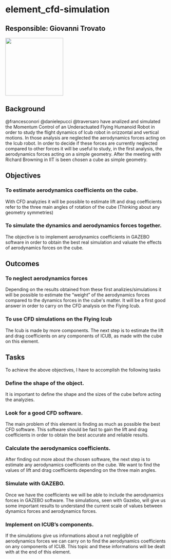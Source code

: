 # element_cfd-simulation
## Responsible: Giovanni Trovato
<img src="https://github.com/GiovanniTrovato.png" width="180">

## Background
@francesconori @danielepucci @traversaro have analized and simulated the Momentum Control of an Underactuated Flying Humanoid Robot in order to study the flight dynamics of Icub robot in orizzontal and vertical motions.
In those analysis are neglected the aerodynamics forces acting on the Icub robot. In order to decide if these forces are currently neglected compared to other forces it will be useful to study, in the first analysis, the aerodynamics forces acting on a simple geometry. 
After the meeting with Richard Browning in IIT is been chosen a cube as simple geometry.  

## Objectives 

### To estimate aerodynamics coefficients on the cube.
 With CFD analyzies it will be possible to estimate lift and drag coefficients refer to the three main angles of rotation of the cube (Thinking about any geometry symmetries)
 
### To simulate the dynamics and aerodynamics forces together.
The objective is to implement aerodynamics coefficients in GAZEBO software in order to obtain the best real simulation and valuate the effects of aerodynamics forces on the cube.

## Outcomes

### To neglect aerodynamics forces
Depending on the results obtained from these first analizies/simulations it will be possible to estimate the “weight” of the aerodynamics forces compared to the dynamics forces in the cube's matter. It will be a first good answer in order to carry on the CFD analysis on the Flying Icub.

### To use CFD simulations on the Flying Icub
The Icub is made by more components. The next step is to estimate the lift and drag coefficients on any components of ICUB, as made with the cube on this element. 

## Tasks
To achieve the above objectives, I have to accomplish the following tasks

### Define the shape of the object.
It is important to define the shape and the sizes of the cube before acting the analyzies.

### Look for a good CFD software.
The main problem of this element is finding as much as possible the best CFD software. This software should be fast to gain the lift and drag coefficients in order to obtain the best accurate and reliable results.

### Calculate the aerodynamics coefficients.
After finding out more about the chosen software, the next step is to estimate any aerodynamics coefficients on the cube. We want to find the values of lift and drag coefficients depending on the three main angles.

### Simulate with GAZEBO.
Once we have the coefficients we will be able to include the aerodynamics forces in GAZEBO software. The simulations, seen with Gazebo, will give us some important results to understand the current scale of values between dynamics forces and aerodynamics forces. 
### Implement on ICUB’s components.
If the simulations give us informations about a not negligible of aerodynamics forces we can carry on to find the aerodynamics coefficients on any components of ICUB. This topic and these informations will be dealt with at the end of this element.
